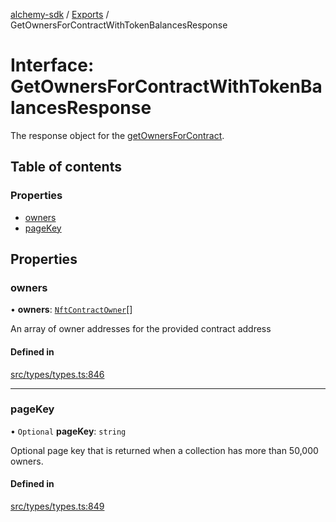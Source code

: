 [alchemy-sdk](../README.md) / [Exports](../modules.md) / GetOwnersForContractWithTokenBalancesResponse

# Interface: GetOwnersForContractWithTokenBalancesResponse

The response object for the [getOwnersForContract](../classes/NftNamespace.md#getownersforcontract).

## Table of contents

### Properties

- [owners](GetOwnersForContractWithTokenBalancesResponse.md#owners)
- [pageKey](GetOwnersForContractWithTokenBalancesResponse.md#pagekey)

## Properties

### owners

• **owners**: [`NftContractOwner`](NftContractOwner.md)[]

An array of owner addresses for the provided contract address

#### Defined in

[src/types/types.ts:846](https://github.com/alchemyplatform/alchemy-sdk-js/blob/7bf2430/src/types/types.ts#L846)

___

### pageKey

• `Optional` **pageKey**: `string`

Optional page key that is returned when a collection has more than 50,000 owners.

#### Defined in

[src/types/types.ts:849](https://github.com/alchemyplatform/alchemy-sdk-js/blob/7bf2430/src/types/types.ts#L849)
